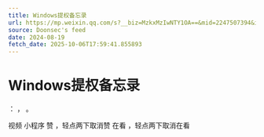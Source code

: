 ```yaml
---
title: Windows提权备忘录
url: https://mp.weixin.qq.com/s?__biz=MzkxMzIwNTY1OA==&mid=2247507394&idx=1&sn=c60777d017610fbcc09691d6e2826103
source: Doonsec's feed
date: 2024-08-19
fetch_date: 2025-10-06T17:59:41.855893
---
```


# Windows提权备忘录

：
，
。

视频
小程序
赞
，轻点两下取消赞
在看
，轻点两下取消在看